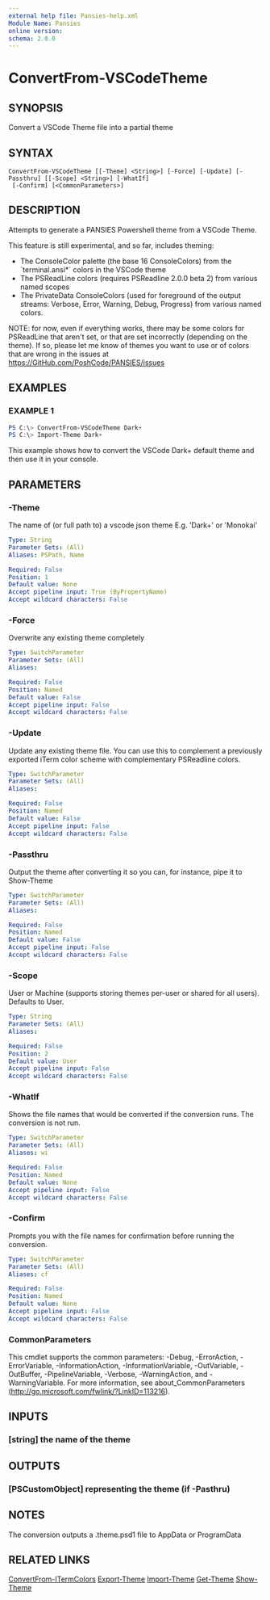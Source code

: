 ```yaml
---
external help file: Pansies-help.xml
Module Name: Pansies
online version:
schema: 2.0.0
---
```


# ConvertFrom-VSCodeTheme

## SYNOPSIS
Convert a VSCode Theme file into a partial theme

## SYNTAX

```
ConvertFrom-VSCodeTheme [[-Theme] <String>] [-Force] [-Update] [-Passthru] [[-Scope] <String>] [-WhatIf]
 [-Confirm] [<CommonParameters>]
```

## DESCRIPTION
Attempts to generate a PANSIES Powershell theme from a VSCode Theme.

This feature is still experimental, and so far, includes theming:

- The ConsoleColor palette (the base 16 ConsoleColors) from the \`terminal.ansi*\` colors in the VSCode theme
- The PSReadLine colors (requires PSReadline 2.0.0 beta 2) from various named scopes
- The PrivateData ConsoleColors (used for foreground of the output streams: Verbose, Error, Warning, Debug, Progress) from various named colors.

NOTE: for now, even if everything works, there may be some colors for PSReadLine that aren't set, or that are set incorrectly (depending on the theme).
If so, please let me know of themes you want to use or of colors that are wrong in the issues at https://GitHub.com/PoshCode/PANSIES/issues

## EXAMPLES

### EXAMPLE 1
```powershell
PS C:\> ConvertFrom-VSCodeTheme Dark+
PS C:\> Import-Theme Dark+
```
This example shows how to convert the VSCode Dark+ default theme and then use it in your console.

## PARAMETERS

### -Theme
The name of (or full path to) a vscode json theme
E.g.
'Dark+' or 'Monokai'

```yaml
Type: String
Parameter Sets: (All)
Aliases: PSPath, Name

Required: False
Position: 1
Default value: None
Accept pipeline input: True (ByPropertyName)
Accept wildcard characters: False
```

### -Force
Overwrite any existing theme completely

```yaml
Type: SwitchParameter
Parameter Sets: (All)
Aliases:

Required: False
Position: Named
Default value: False
Accept pipeline input: False
Accept wildcard characters: False
```

### -Update
Update any existing theme file. You can use this to complement a previously exported iTerm color scheme with complementary PSReadline colors.

```yaml
Type: SwitchParameter
Parameter Sets: (All)
Aliases:

Required: False
Position: Named
Default value: False
Accept pipeline input: False
Accept wildcard characters: False
```

### -Passthru
Output the theme after converting it so you can, for instance, pipe it to Show-Theme

```yaml
Type: SwitchParameter
Parameter Sets: (All)
Aliases:

Required: False
Position: Named
Default value: False
Accept pipeline input: False
Accept wildcard characters: False
```

### -Scope
User or Machine (supports storing themes per-user or shared for all users). Defaults to User.

```yaml
Type: String
Parameter Sets: (All)
Aliases:

Required: False
Position: 2
Default value: User
Accept pipeline input: False
Accept wildcard characters: False
```

### -WhatIf
Shows the file names that would be converted if the conversion runs.
The conversion is not run.

```yaml
Type: SwitchParameter
Parameter Sets: (All)
Aliases: wi

Required: False
Position: Named
Default value: None
Accept pipeline input: False
Accept wildcard characters: False
```

### -Confirm
Prompts you with the file names for confirmation before running the conversion.

```yaml
Type: SwitchParameter
Parameter Sets: (All)
Aliases: cf

Required: False
Position: Named
Default value: None
Accept pipeline input: False
Accept wildcard characters: False
```

### CommonParameters
This cmdlet supports the common parameters: -Debug, -ErrorAction, -ErrorVariable, -InformationAction, -InformationVariable, -OutVariable, -OutBuffer, -PipelineVariable, -Verbose, -WarningAction, and -WarningVariable. For more information, see about_CommonParameters (http://go.microsoft.com/fwlink/?LinkID=113216).

## INPUTS
### [string] the name of the theme

## OUTPUTS
### [PSCustomObject] representing the theme (if -Pasthru)

## NOTES
The conversion outputs a .theme.psd1 file to AppData or ProgramData

## RELATED LINKS
[ConvertFrom-ITermColors]()
[Export-Theme]()
[Import-Theme]()
[Get-Theme]()
[Show-Theme]()